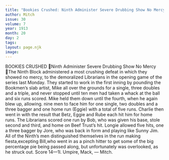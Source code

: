 ```yaml
---
title: "Bookies Crushed: Ninth Administer Severe Drubbing Show No Mercy"
author: Mitch
issue: 30
volume: 7
year: 1913
month: 20
day: 2
tags:
layout: page.njk
image:
---
```

BOOKIES CRUSHED Ninth Administer Severe Drubbing Show No Mercy The Ninth Block administered a most crushing defeat in which they showed no mercy, to the demoralized Librarians in the opening game of the series last Monday. They started to work in the first inning by pounding the Bookmen’s slab artist, Mike all over the grounds for a single, three doubles and a triple, and never stopped until ten men had taken a whack at the ball and six runs scored. Mike held them down until the fourth, when he again blew up, allowing. nine men to face him for one single, two doubles and a three bagger and one home run (Eggie) with a total of five runs. Charlie then went in with the result that Betz, Eggie and Rube each hit him for home runs. The Librarians scored one run by Bob, who was given his base, stole second and third, and home on Beef Trust’s hit. Longie allowed five hits, one a three bagger by Jore, who was back in form and playing like Sunny Jim. All of the Ninth’s men distinguished themselves in the run making fiesta,excepting Bill,who went in as a pinch hitter to get some of the big percentage pie being passed along, but unfortunately was overlooked, as he struck out. Score 14—1l. Umpire, Mack, — Mitch. 
